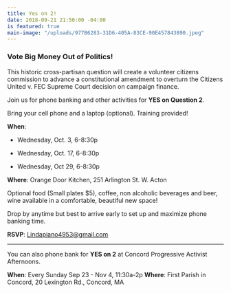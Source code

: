 ```yaml
---
title: Yes on 2!
date: 2018-09-21 21:50:00 -04:00
is featured: true
main-image: "/uploads/977B6283-31D6-405A-83CE-90E457843890.jpeg"
---
```


### Vote Big Money Out of Politics!
 
This historic cross-partisan question will create a volunteer citizens commission to advance a constitutional amendment to overturn the Citizens United v. FEC Supreme Court decision on campaign finance.

Join us for phone banking and other activities for **YES on Question 2**.

Bring your cell phone and a laptop (optional).  Training provided!

**When**:

* Wednesday, Oct. 3, 6-8:30p

* Wednesday, Oct. 17, 6-8:30p

* Wednesday, Oct 29, 6-8:30p

**Where**:  Orange Door Kitchen, 251 Arlington St. W. Acton

Optional food (Small plates $5), coffee, non alcoholic beverages and beer, wine available in a comfortable, beautiful new space!

Drop by anytime but best to arrive early to set up and maximize phone banking time.

**RSVP**: Lindapiano4953@gmail.com

---

You can also phone bank for **YES on 2** at Concord Progressive Activist Afternoons.

**When**:  Every Sunday Sep 23 - Nov 4, 11:30a-2p
**Where**: First Parish in Concord, 20 Lexington Rd., Concord, MA
